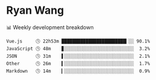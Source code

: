# Ryan Wang

 <!-- waka-box start -->
📊 Weekly development breakdown
```text
Vue.js     🕓 22h53m ████████████████████████▎░░ 90.1%
JavaScript 🕓 48m    ▊░░░░░░░░░░░░░░░░░░░░░░░░░░  3.2%
JSON       🕓 31m    ▌░░░░░░░░░░░░░░░░░░░░░░░░░░  2.1%
Other      🕓 26m    ▍░░░░░░░░░░░░░░░░░░░░░░░░░░  1.7%
Markdown   🕓 14m    ▎░░░░░░░░░░░░░░░░░░░░░░░░░░  0.9%
```
<!-- Powered by https://github.com/YouEclipse/waka-box-go . -->
<!-- waka-box end -->